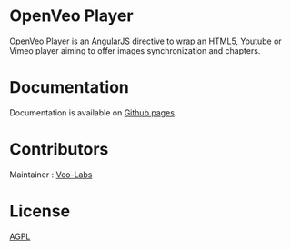 # OpenVeo Player

OpenVeo Player is an [AngularJS](https://angularjs.org/) directive to wrap an HTML5, Youtube or Vimeo player aiming to offer images synchronization and chapters.

# Documentation

Documentation is available on [Github pages](http://veo-labs.github.io/openveo-player/1.2.0).

# Contributors

Maintainer : [Veo-Labs](http://www.veo-labs.com/)

# License

[AGPL](http://www.gnu.org/licenses/agpl-3.0.en.html)